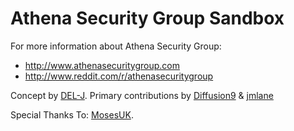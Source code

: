 # Athena Security Group Sandbox

For more information about Athena Security Group:
- http://www.athenasecuritygroup.com
- http://www.reddit.com/r/athenasecuritygroup

Concept by [DEL-J]. Primary contributions by [Diffusion9] & [jmlane]

Special Thanks To: [MosesUK].

[DEL-J]: https://github.com/DEL-J
[Diffusion9]: https://github.com/Diffusion9
[jmlane]: https://github.com/jmlane
[MosesUK]: https://github.com/MosesUK
